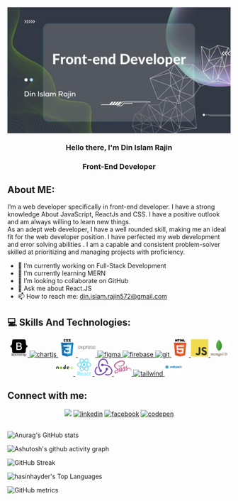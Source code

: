 <img align="center" src="https://github.com/rajin572/rajin572/blob/main/banner.jpg" />
<h3 align="center"> Hello there, I'm Din Islam Rajin</h3>
<h3 align="center"> Front-End Developer</h3>

## About ME:
I’m a web developer specifically in front-end developer. I have a strong knowledge About JavaScript, ReactJs and CSS. I have a positive outlook and am always
willing to learn new things.
<br/>
As an adept web developer, I have a well rounded skill, making me an ideal fit for the web developer position. I have perfected my web development and error solving abilities . I am a capable and consistent problem-solver skilled at prioritizing and managing projects with proficiency. 
<br/>
- 🔭 I’m currently working on Full-Stack Development 
- 🌱 I’m currently learning MERN 
- 👯 I’m looking to collaborate on GitHub 
- 💬 Ask me about React.JS 
- 📫 How to reach me: din.islam.rajin572@gmail.com 

<h2>💻 Skills And Technologies:</h2>

<p align="center"> <a href="https://getbootstrap.com" target="_blank" rel="noreferrer"> <img src="https://raw.githubusercontent.com/devicons/devicon/master/icons/bootstrap/bootstrap-plain-wordmark.svg" alt="bootstrap" width="40" height="40"/> </a> <a href="https://www.chartjs.org" target="_blank" rel="noreferrer"> <img src="https://www.chartjs.org/media/logo-title.svg" alt="chartjs" width="40" height="40"/> </a> <a href="https://www.w3schools.com/css/" target="_blank" rel="noreferrer"> <img src="https://raw.githubusercontent.com/devicons/devicon/master/icons/css3/css3-original-wordmark.svg" alt="css3" width="40" height="40"/> </a> <a href="https://expressjs.com" target="_blank" rel="noreferrer"> <img src="https://raw.githubusercontent.com/devicons/devicon/master/icons/express/express-original-wordmark.svg" alt="express" width="40" height="40"/> </a> <a href="https://www.figma.com/" target="_blank" rel="noreferrer"> <img src="https://www.vectorlogo.zone/logos/figma/figma-icon.svg" alt="figma" width="40" height="40"/> </a> <a href="https://firebase.google.com/" target="_blank" rel="noreferrer"> <img src="https://www.vectorlogo.zone/logos/firebase/firebase-icon.svg" alt="firebase" width="40" height="40"/> </a> <a href="https://git-scm.com/" target="_blank" rel="noreferrer"> <img src="https://www.vectorlogo.zone/logos/git-scm/git-scm-icon.svg" alt="git" width="40" height="40"/> </a> <a href="https://www.w3.org/html/" target="_blank" rel="noreferrer"> <img src="https://raw.githubusercontent.com/devicons/devicon/master/icons/html5/html5-original-wordmark.svg" alt="html5" width="40" height="40"/> </a> <a href="https://developer.mozilla.org/en-US/docs/Web/JavaScript" target="_blank" rel="noreferrer"> <img src="https://raw.githubusercontent.com/devicons/devicon/master/icons/javascript/javascript-original.svg" alt="javascript" width="40" height="40"/> </a> <a href="https://www.mongodb.com/" target="_blank" rel="noreferrer"> <img src="https://raw.githubusercontent.com/devicons/devicon/master/icons/mongodb/mongodb-original-wordmark.svg" alt="mongodb" width="40" height="40"/> </a> <a href="https://nodejs.org" target="_blank" rel="noreferrer"> <img src="https://raw.githubusercontent.com/devicons/devicon/master/icons/nodejs/nodejs-original-wordmark.svg" alt="nodejs" width="40" height="40"/> </a> <a href="https://reactjs.org/" target="_blank" rel="noreferrer"> <img src="https://raw.githubusercontent.com/devicons/devicon/master/icons/react/react-original-wordmark.svg" alt="react" width="40" height="40"/> </a> <a href="https://redux.js.org" target="_blank" rel="noreferrer"> <img src="https://raw.githubusercontent.com/devicons/devicon/master/icons/redux/redux-original.svg" alt="redux" width="40" height="40"/> </a> <a href="https://sass-lang.com" target="_blank" rel="noreferrer"> <img src="https://raw.githubusercontent.com/devicons/devicon/master/icons/sass/sass-original.svg" alt="sass" width="40" height="40"/> </a> <a href="https://tailwindcss.com/" target="_blank" rel="noreferrer"> <img src="https://www.vectorlogo.zone/logos/tailwindcss/tailwindcss-icon.svg" alt="tailwind" width="40" height="40"/> </a> <a href="https://webpack.js.org" target="_blank" rel="noreferrer"> <img src="https://raw.githubusercontent.com/devicons/devicon/d00d0969292a6569d45b06d3f350f463a0107b0d/icons/webpack/webpack-original-wordmark.svg" alt="webpack" width="40" height="40"/> </a> </p>



<h2>Connect with me: </h2>
<div align="center">
  <a href="https://github.com/rajin572/"><img src="https://img.shields.io/badge/GitHub-100000?style=for-the-badge&logo=github&logoColor=white"/></a>
  <a href="https://www.linkedin.com/in/din-islam-rajin//"><img src='https://img.shields.io/badge/LinkedIn-0077B5?style=for-the-badge&logo=linkedin&logoColor=white' alt='linkedin'></a>
    <a href="https://www.facebook.com/dirrazin.69"><img src='https://img.shields.io/badge/Facebook-1877F2?style=for-the-badge&logo=facebook&logoColor=white' alt='facebook'></a>
      <a href="https://codepen.io/https://codepen.io/rajin572"><img src='https://img.shields.io/badge/Codepen-000000?style=for-the-badge&logo=codepen&logoColor=white' alt='codepen'></a>
 </div>

<br/>


![Anurag's GitHub stats](https://github-readme-stats.vercel.app/api?username=rajin572&show_icons=true&theme=react)

![Ashutosh's github activity graph](https://github-readme-activity-graph.cyclic.app/graph?username=rajin572&theme=react)

![GitHub Streak](https://github-readme-streak-stats.herokuapp.com?user=rajin572&theme=react&hide_border=true)

![hasinhayder's Top Languages](https://github-readme-stats.vercel.app/api/top-langs/?username=rajin572&theme=darcula&show_icons=true&hide_border=true&layout=compact)

![GitHub metrics](https://metrics.lecoq.io/rajin572)  



